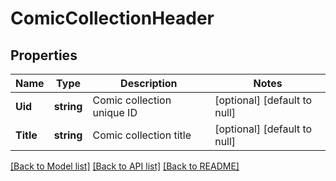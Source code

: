 # ComicCollectionHeader

## Properties
Name | Type | Description | Notes
------------ | ------------- | ------------- | -------------
**Uid** | **string** | Comic collection unique ID | [optional] [default to null]
**Title** | **string** | Comic collection title | [optional] [default to null]

[[Back to Model list]](../README.md#documentation-for-models) [[Back to API list]](../README.md#documentation-for-api-endpoints) [[Back to README]](../README.md)


